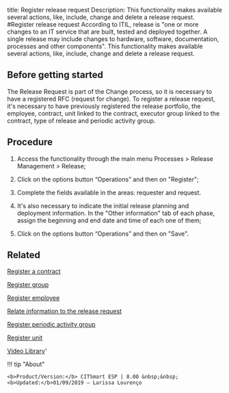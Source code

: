 title: Register release request
Description: This functionality makes available several actions, like, include, change and delete a release request. 
#Register release request
According to ITIL, release is "one or more changes to an IT service that are built, tested and deployed together. A single release may include changes to hardware, software, documentation, processes and other components".
This functionality makes available several actions, like, include, change and delete a release request.

Before getting started
--------------------------

The Release Request is part of the Change process, so it is necessary to have a
registered RFC (request for change). To register a release request, it's
necessary to have previously registered the release portfolio, the employee,
contract, unit linked to the contract, executor group linked to the contract,
type of release and periodic activity group.

Procedure
-------------

1.  Access the functionality through the main menu Processes \> Release
    Management \> Release;

2.  Click on the options button “Operations” and then on "Register";

3.  Complete the fields available in the areas: requester and request.

4.  It's also necessary to indicate the initial release planning and deployment
    information. In the "Other information" tab of each phase, assign the
    beginning and end date and time of each one of them;

5.  Click on the options button “Operations” and then on "Save".

Related
-----------

[Register a contract](/en-us/citsmart-esp-8/additional-features/contract-management/use/register-contract.html)

[Register group](/en-us/citsmart-esp-8/initial-settings/access-settings/user/register-groups.html)

[Register employee](/en-us/citsmart-esp-8/initial-settings/access-settings/user/register-employee.html)

[Relate information to the release request](/en-us/citsmart-esp-8/processes/release/use/relate-information-to-release.html)

[Register periodic activity group](/en-us/citsmart-esp-8/additional-features/automation-of-operation/configuration/periodic-activity-group.html)

[Register unit](/en-us/citsmart-esp-8/platform-administration/region-and-language/register-unit.html)

<i class='fa fa-youtube-play  fa-2x' style='color:#97ce17;vertical-align: middle;'> </i> [Video Library](https://www.youtube.com/playlist?list=PLB5qK2uzf2RMA1W1Js4-lPEDUDUJJ_rUa)'

!!! tip "About"

    <b>Product/Version:</b> CITSmart ESP | 8.00 &nbsp;&nbsp;
    <b>Updated:</b>01/09/2019 – Larissa Lourenço

